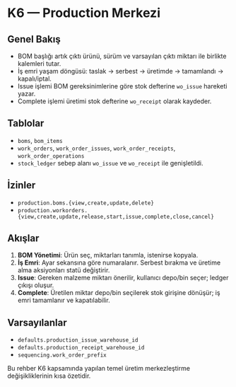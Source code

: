 # K6 — Production Merkezi

## Genel Bakış
- BOM başlığı artık çıktı ürünü, sürüm ve varsayılan çıktı miktarı ile birlikte kalemleri tutar.
- İş emri yaşam döngüsü: taslak → serbest → üretimde → tamamlandı → kapalı/iptal.
- Issue işlemi BOM gereksinimlerine göre stok defterine `wo_issue` hareketi yazar.
- Complete işlemi üretimi stok defterine `wo_receipt` olarak kaydeder.

## Tablolar
- `boms`, `bom_items`
- `work_orders`, `work_order_issues`, `work_order_receipts`, `work_order_operations`
- `stock_ledger` sebep alanı `wo_issue` ve `wo_receipt` ile genişletildi.

## İzinler
- `production.boms.{view,create,update,delete}`
- `production.workorders.{view,create,update,release,start,issue,complete,close,cancel}`

## Akışlar
1. **BOM Yönetimi**: Ürün seç, miktarları tanımla, istenirse kopyala.
2. **İş Emri**: Ayar sekansına göre numaralanır. Serbest bırakma ve üretime alma aksiyonları statü değiştirir.
3. **Issue**: Gereken malzeme miktarı önerilir, kullanıcı depo/bin seçer; ledger çıkışı oluşur.
4. **Complete**: Üretilen miktar depo/bin seçilerek stok girişine dönüşür; iş emri tamamlanır ve kapatılabilir.

## Varsayılanlar
- `defaults.production_issue_warehouse_id`
- `defaults.production_receipt_warehouse_id`
- `sequencing.work_order_prefix`

Bu rehber K6 kapsamında yapılan temel üretim merkezleştirme değişikliklerinin kısa özetidir.
